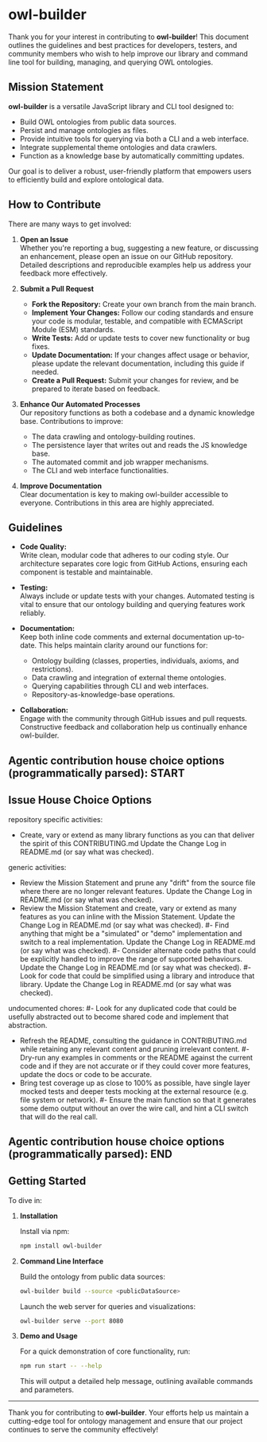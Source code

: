 # owl-builder

Thank you for your interest in contributing to **owl-builder**! This document outlines the guidelines and best practices for developers, testers, and community members who wish to help improve our library and command line tool for building, managing, and querying OWL ontologies.

## Mission Statement

**owl-builder** is a versatile JavaScript library and CLI tool designed to:
- Build OWL ontologies from public data sources.
- Persist and manage ontologies as files.
- Provide intuitive tools for querying via both a CLI and a web interface.
- Integrate supplemental theme ontologies and data crawlers.
- Function as a knowledge base by automatically committing updates.

Our goal is to deliver a robust, user-friendly platform that empowers users to efficiently build and explore ontological data.

## How to Contribute

There are many ways to get involved:

1. **Open an Issue**  
   Whether you're reporting a bug, suggesting a new feature, or discussing an enhancement, please open an issue on our GitHub repository. Detailed descriptions and reproducible examples help us address your feedback more effectively.

2. **Submit a Pull Request**
    - **Fork the Repository:** Create your own branch from the main branch.
    - **Implement Your Changes:** Follow our coding standards and ensure your code is modular, testable, and compatible with ECMAScript Module (ESM) standards.
    - **Write Tests:** Add or update tests to cover new functionality or bug fixes.
    - **Update Documentation:** If your changes affect usage or behavior, please update the relevant documentation, including this guide if needed.
    - **Create a Pull Request:** Submit your changes for review, and be prepared to iterate based on feedback.

3. **Enhance Our Automated Processes**  
   Our repository functions as both a codebase and a dynamic knowledge base. Contributions to improve:
    - The data crawling and ontology-building routines.
    - The persistence layer that writes out and reads the JS knowledge base.
    - The automated commit and job wrapper mechanisms.
    - The CLI and web interface functionalities.

4. **Improve Documentation**  
   Clear documentation is key to making owl-builder accessible to everyone. Contributions in this area are highly appreciated.

## Guidelines

- **Code Quality:**  
  Write clean, modular code that adheres to our coding style. Our architecture separates core logic from GitHub Actions, ensuring each component is testable and maintainable.

- **Testing:**  
  Always include or update tests with your changes. Automated testing is vital to ensure that our ontology building and querying features work reliably.

- **Documentation:**  
  Keep both inline code comments and external documentation up-to-date. This helps maintain clarity around our functions for:
    - Ontology building (classes, properties, individuals, axioms, and restrictions).
    - Data crawling and integration of external theme ontologies.
    - Querying capabilities through CLI and web interfaces.
    - Repository-as-knowledge-base operations.

- **Collaboration:**  
  Engage with the community through GitHub issues and pull requests. Constructive feedback and collaboration help us continually enhance owl-builder.

## Agentic contribution house choice options (programmatically parsed): START

## Issue House Choice Options

repository specific activities:
- Create, vary or extend as many library functions as you can that deliver the spirit of this CONTRIBUTING.md Update the Change Log in README.md (or say what was checked).

generic activities:
- Review the Mission Statement and prune any "drift" from the source file where there are no longer relevant features. Update the Change Log in README.md (or say what was checked).
- Review the Mission Statement and create, vary or extend as many features as you can inline with the Mission Statement. Update the Change Log in README.md (or say what was checked).
  #- Find anything that might be a "simulated" or "demo" implementation and switch to a real implementation. Update the Change Log in README.md (or say what was checked).
  #- Consider alternate code paths that could be explicitly handled to improve the range of supported behaviours. Update the Change Log in README.md (or say what was checked).
  #- Look for code that could be simplified using a library and introduce that library. Update the Change Log in README.md (or say what was checked).

undocumented chores:
#- Look for any duplicated code that could be usefully abstracted out to become shared code and implement that abstraction.
- Refresh the README, consulting the guidance in CONTRIBUTING.md while retaining any relevant content and pruning irrelevant content.
  #- Dry-run any examples in comments or the README against the current code and if they are not accurate or if they could cover more features, update the docs or code to be accurate.
- Bring test coverage up as close to 100% as possible, have single layer mocked tests and deeper tests mocking at the external resource (e.g. file system or network).
  #- Ensure the main function so that it generates some demo output without an over the wire call, and hint a CLI switch that will do the real call.

## Agentic contribution house choice options (programmatically parsed): END

## Getting Started

To dive in:

1. **Installation**

   Install via npm:
   ```bash
   npm install owl-builder
   ```

2. **Command Line Interface**

   Build the ontology from public data sources:
   ```bash
   owl-builder build --source <publicDataSource>
   ```

   Launch the web server for queries and visualizations:
   ```bash
   owl-builder serve --port 8080
   ```

3. **Demo and Usage**

   For a quick demonstration of core functionality, run:
   ```bash
   npm run start -- --help
   ```
   This will output a detailed help message, outlining available commands and parameters.

---

Thank you for contributing to **owl-builder**. Your efforts help us maintain a cutting-edge tool for ontology management and ensure that our project continues to serve the community effectively!